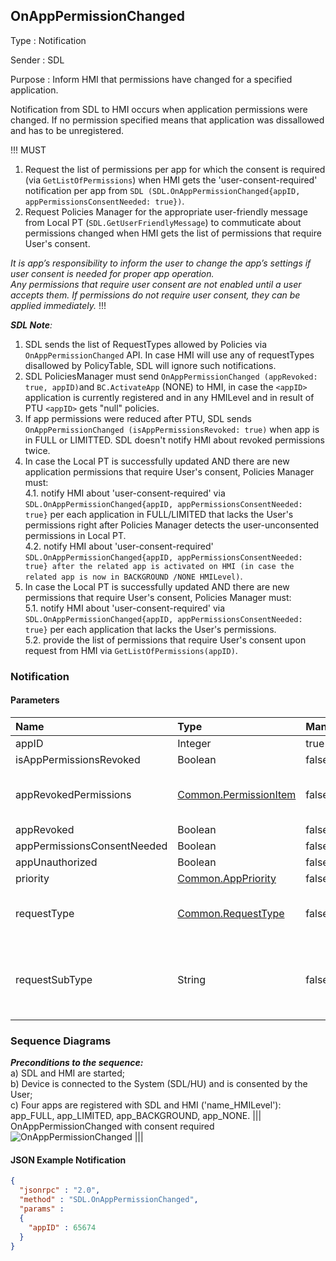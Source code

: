 ## OnAppPermissionChanged

Type
: Notification

Sender
: SDL

Purpose
: Inform HMI that permissions have changed for a specified application.

Notification from SDL to HMI occurs when application permissions were changed. If no permission specified means that application was dissallowed and has to be unregistered.

!!! MUST  
1.  Request the list of permissions per app for which the consent is required (via `GetListOfPermissions`) when HMI gets the 'user-consent-required' notification per app from `SDL (SDL.OnAppPermissionChanged{appID, appPermissionsConsentNeeded: true})`.  
2.  Request Policies Manager for the appropriate user-friendly message from Local PT (`SDL.GetUserFriendlyMessage`) to commuticate about permissions changed when HMI gets the list of permissions that require User's consent.

_It is app’s responsibility to inform the user to change the app’s settings if user consent is needed for proper app operation.  
Any permissions that require user consent are not enabled until a user accepts them. If permissions do not require user consent, they can be applied immediately._ 
!!!

_**SDL Note**:_   

1. SDL sends the list of RequestTypes allowed by Policies via `OnAppPermissionChanged` API. In case HMI will use any of requestTypes disallowed by PolicyTable, SDL will ignore such notifications.   
2. SDL PoliciesManager must send `OnAppPermissionChanged (appRevoked: true, appID)`and `BC.ActivateApp` (NONE) to HMI, in case the `<appID>` application is currently registered and in any HMILevel and in result of PTU `<appID>` gets "null" policies.   
3. If app permissions were reduced after PTU, SDL sends `OnAppPermissionChanged (isAppPermissionsRevoked: true)` when app is in FULL or LIMITTED. SDL doesn't notify HMI about revoked permissions twice.   
4. In case the Local PT is successfully updated AND there are new application permissions that require User's consent, Policies Manager must:   
  4.1. notify HMI about 'user-consent-required' via `SDL.OnAppPermissionChanged{appID, appPermissionsConsentNeeded: true}` per each application in FULL/LIMITED that lacks the User's permissions right after Policies Manager detects the user-unconsented permissions in Local PT.   
  4.2. notify HMI about 'user-consent-required' `SDL.OnAppPermissionChanged{appID, appPermissionsConsentNeeded: true} after the related app is activated on HMI (in case the related app is now in BACKGROUND /NONE HMILevel)`.   
5. In case the Local PT is successfully updated AND there are new permissions that require User's consent, Policies Manager must:   
  5.1. notify HMI about 'user-consent-required' via `SDL.OnAppPermissionChanged{appID, appPermissionsConsentNeeded: true}` per each application that lacks the User's permissions.   
  5.2. provide the list of permissions that require User's consent upon request from HMI via `GetListOfPermissions(appID)`.   
 
### Notification

#### Parameters

|Name|Type|Mandatory|Additional|
|:---|:---|:--------|:---------|
|appID|Integer|true||
|isAppPermissionsRevoked|Boolean|false||
|appRevokedPermissions|[Common.PermissionItem](../../common/structs/#permissionitem)|false|array: true<br>minsize: 1<br>maxsize: 100|
|appRevoked|Boolean|false||
|appPermissionsConsentNeeded|Boolean|false||
|appUnauthorized|Boolean|false||
|priority|[Common.AppPriority](../../common/enums/#apppriority)|false||
|requestType|[Common.RequestType](../../common/enums/#requesttype)|false|array: true<br>minsize: 0<br>maxsize: 100|  
|requestSubType|String|false|array: true<br> minsize: 0<br> maxsize: 100 <br> maxlength: 100|

[Common.PermissionItem]: ../../common/structs/#permissionitem
[Common.AppPriority]: ../../common/enums/#apppriority
[Common.RequestType]: ../../common/enums/#requesttype

### Sequence Diagrams
_**Preconditions to the sequence:**_   
a) SDL and HMI are started;   
b) Device is connected to the System (SDL/HU) and is consented by the User;   
c) Four apps are registered with SDL and HMI ('name_HMILevel'): app_FULL, app_LIMITED, app_BACKGROUND, app_NONE.
|||
OnAppPermissionChanged with consent required
![OnAppPermissionChanged](./assets/OnAppPermissionChanged.png)
|||

#### JSON Example Notification
```json
{
  "jsonrpc" : "2.0",
  "method" : "SDL.OnAppPermissionChanged",
  "params" :  
  {
    "appID" : 65674
  }
}
```

